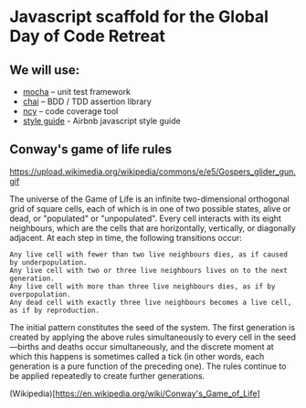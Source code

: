 # Javascript scaffold for the Global Day of Code Retreat

## We will use:

- [mocha](https://mochajs.org/) – unit test framework
- [chai](http://chaijs.com/) – BDD / TDD assertion library
- [ncy](https://github.com/istanbuljs/nyc) – code coverage tool
- [style guide](https://github.com/airbnb/javascript) - Airbnb javascript style guide

## Conway's game of life rules

https://upload.wikimedia.org/wikipedia/commons/e/e5/Gospers_glider_gun.gif

The universe of the Game of Life is an infinite two-dimensional orthogonal grid of square cells, each of which is in one of two possible states, alive or dead, or "populated" or "unpopulated". Every cell interacts with its eight neighbours, which are the cells that are horizontally, vertically, or diagonally adjacent. At each step in time, the following transitions occur:

    Any live cell with fewer than two live neighbours dies, as if caused by underpopulation.
    Any live cell with two or three live neighbours lives on to the next generation.
    Any live cell with more than three live neighbours dies, as if by overpopulation.
    Any dead cell with exactly three live neighbours becomes a live cell, as if by reproduction.

The initial pattern constitutes the seed of the system. The first generation is created by applying the above rules simultaneously to every cell in the seed—births and deaths occur simultaneously, and the discrete moment at which this happens is sometimes called a tick (in other words, each generation is a pure function of the preceding one). The rules continue to be applied repeatedly to create further generations.

(Wikipedia)[https://en.wikipedia.org/wiki/Conway's_Game_of_Life]


